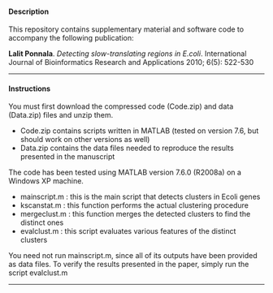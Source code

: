 
#### Description

This repository contains supplementary material and software code to accompany the following publication:

**Lalit Ponnala**. *Detecting slow-translating regions in E.coli*. International Journal of Bioinformatics Research and Applications 2010; 6(5): 522-530

<hr>

#### Instructions

You must first download the compressed code (Code.zip) and data (Data.zip) files and unzip them. 

- Code.zip contains scripts written in MATLAB (tested on version 7.6, but should work on other versions as well)
- Data.zip contains the data files needed to reproduce the results presented in the manuscript


The code has been tested using MATLAB version 7.6.0 (R2008a) on a Windows XP machine. 

- mainscript.m : this is the main script that detects clusters in Ecoli genes
- kscanstat.m : this function performs the actual clustering procedure
- mergeclust.m : this function merges the detected clusters to find the distinct ones
- evalclust.m : this script evaluates various features of the distinct clusters


You need not run mainscript.m, since all of its outputs have been provided as data files. 
To verify the results presented in the paper, simply run the script evalclust.m

<hr>

